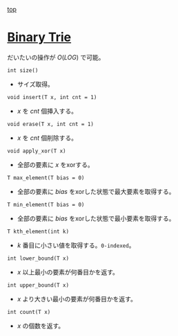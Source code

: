 [top](../README.md)

# [Binary Trie](./bintr.hpp)
だいたいの操作が $O(LOG)$ で可能。

`int size()`
- サイズ取得。

`void insert(T x, int cnt = 1)`
- $x$ を $cnt$ 個挿入する。

`void erase(T x, int cnt = 1)`
- $x$ を $cnt$ 個削除する。

`void apply_xor(T x)`
- 全部の要素に $x$ をxorする。

`T max_element(T bias = 0)`
- 全部の要素に $bias$ をxorした状態で最大要素を取得する。

`T min_element(T bias = 0)`
- 全部の要素に $bias$ をxorした状態で最小要素を取得する。

`T kth_element(int k)`
- $k$ 番目に小さい値を取得する。`0-indexed`。

`int lower_bound(T x)`
- $x$ 以上最小の要素が何番目かを返す。

`int upper_bound(T x)`
- $x$ より大きい最小の要素が何番目かを返す。

`int count(T x)`
- $x$ の個数を返す。